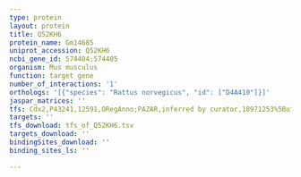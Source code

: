 ```yaml
---
type: protein
layout: protein
title: Q52KH6
protein_name: Gm14685
uniprot_accession: Q52KH6
ncbi_gene_id: 574404;574405
organism: Mus musculus
function: target gene
number_of_interactions: '1'
orthologs: '[{"species": "Rattus norvegicus", "id": ["D4A410"]}]'
jaspar_matrices: ''
tfs: Cdx2,P43241,12591,ORegAnno;PAZAR,inferred by curator,18971253%5Buid%5D+OR+26578589%5Buid%5D,No
targets: ''
tfs_download: tfs_of_Q52KH6.tsv
targets_download: ''
bindingSites_download: ''
binding_sites_ls: ''

---
```


